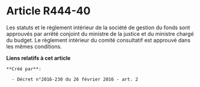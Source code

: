 # Article R444-40

Les statuts et le règlement intérieur de la société de gestion du fonds sont approuvés par arrêté conjoint du ministre de la
justice et du ministre chargé du budget. Le règlement intérieur du comité consultatif est approuvé dans les mêmes conditions.

**Liens relatifs à cet article**

	**Créé par**:

	  - Décret n°2016-230 du 26 février 2016 - art. 2

